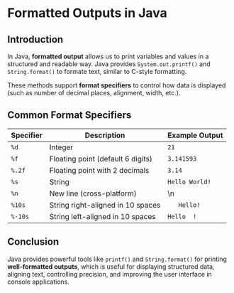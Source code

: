 # Formatted Outputs in Java

## Introduction

In Java, **formatted output** allows us to print variables and values in a structured and readable way. Java provides `System.out.printf()` and `String.format()` to formate text, similar to C-style formatting.

These methods support **format specifiers** to control how data is displayed (such as number of decimal places, alignment, width, etc.).

## Common Format Specifiers

| **Specifier** | **Description** | **Example Output** |
|---------------|-----------------|--------------------|
| `%d` | Integer | `21` |
| `%f` | Floating point (default 6 digits) | `3.141593` |
| `%.2f` | Floating point with 2 decimals | `3.14` |
| `%s` | String | `Hello World!`|
| `%n` | New line (cross-platform) | \n |
| `%10s` | String right-aligned in 10 spaces | `   Hello!` |
| `%-10s` | String left-aligned in 10 spaces | `Hello  !` |


## Conclusion

Java provides powerful tools like `printf()` and `String.format()` for printing **well-formatted outputs**, which is useful for displaying structured data, aligning text, controlling precision, and improving the user interface in console applications.